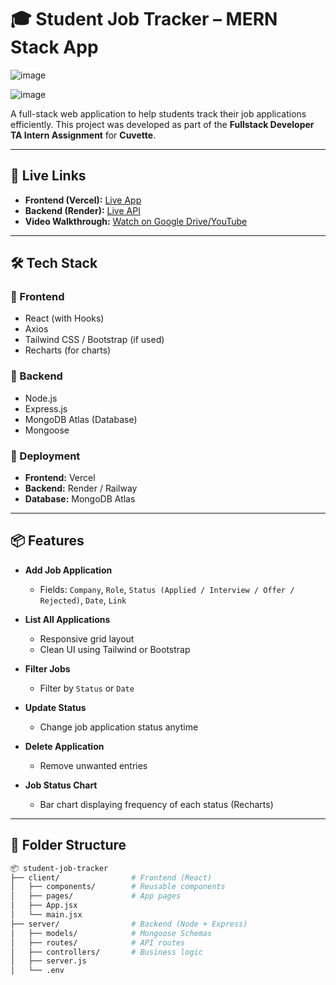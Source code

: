 # 🎓 Student Job Tracker – MERN Stack App
![image](https://github.com/user-attachments/assets/ab4f9e61-97f9-4c0a-a8b8-530ad3343bec)

![image](https://github.com/user-attachments/assets/d701aedf-9bca-4d35-a9e9-13174b047c5d)


A full-stack web application to help students track their job applications efficiently. This project was developed as part of the **Fullstack Developer TA Intern Assignment** for **Cuvette**.

---

## 🚀 Live Links

- **Frontend (Vercel):** [Live App](https://job-tracker-git-main-shanakasps-projects.vercel.app/)
- **Backend (Render):** [Live API](https://jobtracker-0ued.onrender.com)
- **Video Walkthrough:** [Watch on Google Drive/YouTube](https://drive.google.com/drive/folders/1pjf1A9IAtwpjWs9W_I3ltarmH5NnRTZY?usp=sharing)

---

## 🛠️ Tech Stack

### 🔧 Frontend
- React (with Hooks)
- Axios
- Tailwind CSS / Bootstrap (if used)
- Recharts (for charts)

### 🔧 Backend
- Node.js
- Express.js
- MongoDB Atlas (Database)
- Mongoose

### 🧪 Deployment
- **Frontend:** Vercel  
- **Backend:** Render / Railway  
- **Database:** MongoDB Atlas

---

## 📦 Features

- **Add Job Application**
  - Fields: `Company`, `Role`, `Status (Applied / Interview / Offer / Rejected)`, `Date`, `Link`
  
- **List All Applications**
  - Responsive grid layout
  - Clean UI using Tailwind or Bootstrap

- **Filter Jobs**
  - Filter by `Status` or `Date`

- **Update Status**
  - Change job application status anytime

- **Delete Application**
  - Remove unwanted entries

- **Job Status Chart**
  - Bar chart displaying frequency of each status (Recharts)

---

## 📁 Folder Structure

```bash
📦 student-job-tracker
├── client/                # Frontend (React)
│   ├── components/        # Reusable components
│   ├── pages/             # App pages
│   ├── App.jsx
│   └── main.jsx
├── server/                # Backend (Node + Express)
│   ├── models/            # Mongoose Schemas
│   ├── routes/            # API routes
│   ├── controllers/       # Business logic
│   ├── server.js
│   └── .env

